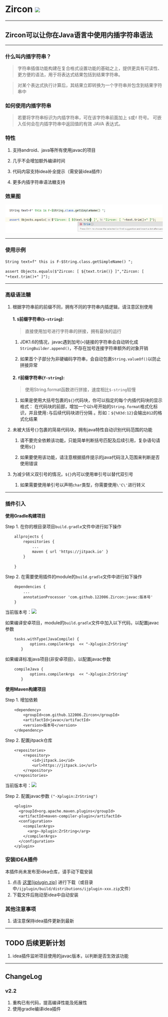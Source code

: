 # Zircon [![](https://jitpack.io/v/122006/Zircon.svg)](https://jitpack.io/#122006/Zircon)

-----------------

## Zircon可以让你在Java语言中使用内插字符串语法

----------------  

###    什么叫内插字符串？  

> 字符串插值功能构建在复合格式设置功能的基础之上，提供更具有可读性、更方便的语法，用于将表达式结果包括到结果字符串。

>对某个表达式执行计算后，其结果立即转换为一个字符串并包含到结果字符串中

### 如何使用内插字符串

>若要将字符串标识为内插字符串，可在该字符串前面加上 `$`或`f` 符号。 可嵌入任何会在内插字符串中返回值的有效 JAVA 表达式。



###    特性  

1. 支持android、java等所有使用javac的项目
    
2. 几乎不会增加额外编译时间
    
3. 代码内容支持idea补全提示（需安装idea插件） 

4. 更多内插字符串语法糖支持


###    效果图

 ![example](others/zircon_show.png)


----------------  
### 使用示例


`String text=f" this is F-$String.class.getSimpleName() ";`

`assert Objects.equals($"Zircon: [ ${text.trim()} ]","Zircon: [ "+text.trim()+" ]");`

----------------  

### 高级语法糖

1. 根据字符串前的前缀不同，拥有不同的字符串内插逻辑，请注意区别使用

    #### 1. `$`前缀字符串(`$-string`):

   > 直接使用加号进行字符串的拼接，拥有最快的运行

   1. JDK1.6的情况，javac遇到加号(`+`)链接的字符串会自动转化成`StringBuilder.append()`，不存在加号连接字符串额外的对象开销

   2. 如果首个子部分为非硬编码字符串，会自动包裹`String.valueOf()`以防止拼接异常

    #### 2. `f`前缀字符串(`f-string`):
      
    > 使用String.format函数进行拼接，速度相比`$-string`较慢

    1. 如果是使用大括号包裹的`${}`代码块，你可以指定的每个内插代码块的显示格式：
       在代码块的前部，增加一个以`%`号开始的`String.format`格式化标识，并且使用`:`与后续代码块进行分隔 。形如：`${%03d:12}`会输出`012`的格式化结果


2. 未被大括号`{}`包裹的简易代码块，拥有java特性自动识别代码范围的功能

    1. 请不要完全依赖该功能，只能简单判断括号匹配及后续引用，复杂语句请使用`${}`
  
    2. 如果要使用该功能，请注意根据插件提示的java代码注入范围来判断是否使用错误



3. 为减少转义双引号的情况，`${}`内可以使用单引号以替代双引号
   
    1. 如果需要使用单引号以声明`char`类型，你需要使用`\'C\'`进行转义

---------------
### 插件引入

**使用Gradle构建项目**

Step 1. 在你的根目录项目`build.gradle`文件中进行如下操作

	    allprojects {
		    repositories {
		    	...
		    	maven { url 'https://jitpack.io' }
		    }

	    }

Step 2. 在需要使用插件的module的`build.gradle`文件中进行如下操作

	    dependencies {
	        ...
	        annotationProcessor 'com.github.122006.Zircon:javac:版本号'
	    }


当前版本号：[![](https://jitpack.io/v/122006/Zircon.svg)](https://jitpack.io/#122006/Zircon)

如果编译安卓项目，module的`build.gradle`文件中加入以下代码，以配置javac参数

		tasks.withType(JavaCompile) {
               options.compilerArgs  << "-Xplugin:ZrString"
           }

如果编译标准java项目(非安卓项目)，以配置javac参数

	    compileJava {
               options.compilerArgs  << "-Xplugin:ZrString"
           }
        
**使用Maven构建项目**
    
Step 1. 增加依赖

	    <dependency>
            <groupId>com.github.122006.Zircon</groupId>
            <artifactId>javac</artifactId>
            <version>版本号</version>
        </dependency>
        
Step 2. 配置jitpack仓库

	    <repositories>
        	<repository>
        	    <id>jitpack.io</id>
        	    <url>https://jitpack.io</url>
        	</repository>
        </repositories>

当前版本号：[![](https://jitpack.io/v/122006/Zircon.svg)](https://jitpack.io/#122006/Zircon)
	    
Step 2. 配置javac参数 `("-Xplugin:ZrString")`

        <plugin>
          <groupId>org.apache.maven.plugins</groupId>
          <artifactId>maven-compiler-plugin</artifactId>
          <configuration>
            <compilerArgs>
              <arg>-Xplugin:ZrString</arg>
            </compilerArgs>
          </configuration>
        </plugin>
        
### 安装IDEA插件

  本插件尚未发布至idea仓库，请手动下载安装

1. 点击 [这里\[ijplugin.zip\]](ijplugin/build/distributions/ijplugin-1.2.zip) 进行下载（或目录中`/ijplugin/build/distributions/ijplugin-xxx.zip`文件）
2. 下载文件后拖动至idea中自动安装
   

### 其他注意事项

1. 请注意保持idea插件更新到最新

--------------

## TODO 后续更新计划

 1. idea插件监听项目使用的javac版本，以判断是否生效该功能

--------------

## ChangeLog

### v2.2 
 1. 重构已有代码，提高编译性能及拓展性
 2. 使用gradle编译idea插件